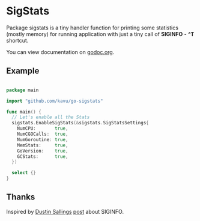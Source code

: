 # SigStats

Package sigstats is a tiny handler function for printing some statistics (mostly memory) for running application with just a tiny call of **SIGINFO** - **^T** shortcut.

You can view documentation on [godoc.org](http://godoc.org/github.com/kavu/go-sigstats "go-sigstats documentation").

## Example

```go

package main

import "github.com/kavu/go-sigstats"

func main() {
  // Let's enable all the Stats
  sigstats.EnableSigStats(&sigstats.SigStatsSettings{
    NumCPU:       true,
    NumCGOCalls:  true,
    NumGoroutine: true,
    MemStats:     true,
    GoVersion:    true,
    GCStats:      true,
  })

  select {}
}
```

## Thanks

Inspired by [Dustin Sallings](https://github.com/dustin) [post](http://dustin.github.io/2013/07/04/siginfo.html) about SIGINFO. 
